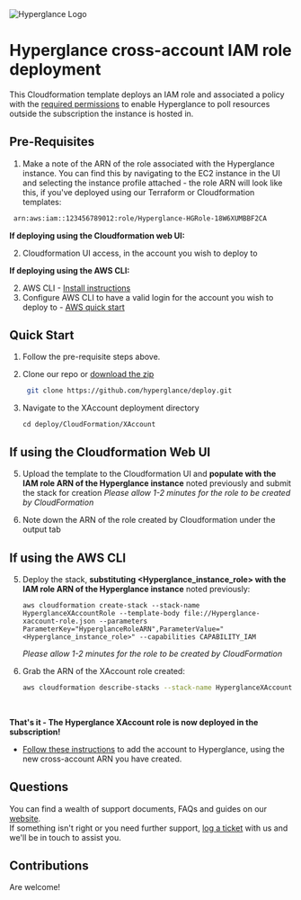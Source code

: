<img src="https://github.com/hyperglance/deploy/blob/master/files/b5dfbb6c-75c8-493b-8c5d-d68b3272cf0f.png" alt="Hyperglance Logo" />

# Hyperglance cross-account IAM role deployment

This Cloudformation template deploys an IAM role and associated a policy with the [required permissions](https://support.hyperglance.com/knowledge/aws-iam-policy-requirements) to enable Hyperglance to poll resources outside the subscription the instance is hosted in.

## Pre-Requisites

1. Make a note of the ARN of the role associated with the Hyperglance instance. You can find this by navigating to the EC2 instance in the UI and selecting the instance profile attached - the role ARN will look like this, if you've deployed using our Terraform or Cloudformation templates:

```bash 
 arn:aws:iam::123456789012:role/Hyperglance-HGRole-18W6XUMBBF2CA
 ```

__If deploying using the Cloudformation web UI:__

2. Cloudformation UI access, in the account you wish to deploy to

__If deploying using the AWS CLI:__

2. AWS CLI - [Install instructions](https://docs.aws.amazon.com/cli/latest/userguide/cli-chap-install.html)
3. Configure AWS CLI to have a valid login for the account you wish to deploy to - [AWS quick start](https://docs.aws.amazon.com/cli/latest/userguide/cli-configure-quickstart.html)

## Quick Start

1. Follow the pre-requisite steps above.

2. Clone our repo or [download the zip](https://github.com/hyperglance/deploy/archive/refs/heads/master.zip)
	```bash
	 git clone https://github.com/hyperglance/deploy.git
	```

4.  Navigate to the XAccount deployment directory 
	
	```
	cd deploy/CloudFormation/XAccount
    ```

## If using the Cloudformation Web UI

5. Upload the template to the Cloudformation UI and __populate with the IAM role ARN of the Hyperglance instance__ noted previously and submit the stack for creation
    *Please allow 1-2 minutes for the role to be created by CloudFormation*

6. Note down the ARN of the role created by Cloudformation under the output tab

## If using the AWS CLI

5. Deploy the stack, __substituting <Hyperglance_instance_role> with the IAM role ARN of the Hyperglance instance__ noted previously:
	```
	aws cloudformation create-stack --stack-name HyperglanceXAccountRole --template-body file://Hyperglance-xaccount-role.json --parameters ParameterKey="HyperglanceRoleARN",ParameterValue="<Hyperglance_instance_role>" --capabilities CAPABILITY_IAM
	```
    *Please allow 1-2 minutes for the role to be created by CloudFormation*

6. Grab the ARN of the XAccount role created:
   ```bash
   aws cloudformation describe-stacks --stack-name HyperglanceXAccountRole --query "Stacks[0].Outputs[?OutputKey=='HyperglanceXAccountRole'].OutputValue" --output text
   ```
<br />

__That's it - The Hyperglance XAccount role is now deployed in the subscription!__

* [Follow these instructions](https://support.hyperglance.com/knowledge/adding-new-aws-accounts-to-hyperglance#first_account_running_in_aws) to add the account to Hyperglance, using the new cross-account ARN you have created.

## Questions

You can find a wealth of support documents, FAQs and guides on our [website](https://support.hyperglance.com).<br />
If something isn't right or you need further support, [log a ticket](https://support.hyperglance.com/knowledge/kb-tickets/new) with us and we'll be in touch to assist you.

## Contributions
Are welcome!
